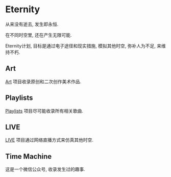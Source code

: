 # Eternity

从来没有逝去, 发生即永恒.

在不同时空里, 还在产生无限可能.

Eternity计划, 目标是通过电子途径和现实措施, 模拟其他时空, 弥补人为不足, 来维持不朽.


## Art

[Art](https://github.com/eternity-est/art) 项目收录原创和二次创作美术作品.


## Playlists

[Playlists](https://github.com/eternity-est/playlists) 项目尽可能收录所有相关歌曲.


## LIVE

[LIVE](https://github.com/eternity-est/LIVE) 项目通过网络直播方式来仿真其他时空. 


## Time Machine

这是一个微信公众号, 收录发生过的趣事.
